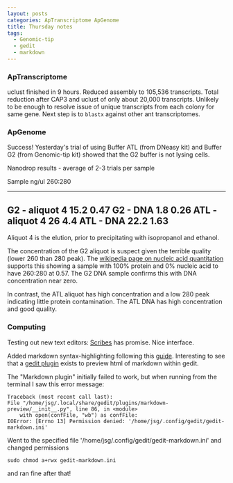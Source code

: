 ```yaml
---
layout: posts
categories: ApTranscriptome ApGenome
title: Thursday notes
tags:
  - Genomic-tip
  - gedit
  - markdown
---
```


### ApTranscriptome

uclust finished in 9 hours. Reduced assembly to 105,536 transcripts.
Total reduction after CAP3 and uclust of only about 20,000 transcripts. 
Unlikely to be enough to resolve issue of unique transcripts from each colony for same gene. Next step is to `blastx` against other ant transcriptomes.

### ApGenome

Success! Yesterday's trial of using Buffer ATL (from DNeasy kit) and Buffer G2 (from Genomic-tip kit) showed that the G2 buffer is not lysing cells.

Nanodrop results - average of 2-3 trials per sample

Sample              ng/ul     260:280
----------------  --------   ----------
G2 - aliquot 4      15.2       0.47
G2 - DNA             1.8       0.26
ATL - aliquot 4      26        4.4
ATL - DNA           22.2       1.63 
--------------------------------------

Aliquot 4 is the elution, prior to precipitating with isopropanol and ethanol. 

The concentration of the G2 aliquot is suspect given the terrible quality (lower 260 than 280 peak). The [wikipedia page on nucleic acid quantitation](http://en.wikipedia.org/wiki/Nucleic_acid_quantitation) supports this showing a sample with 100% protein and 0% nucleic acid to have 260:280 at 0.57. The G2 DNA sample confirms this with DNA concentration near zero.

In contrast, the ATL aliquot has high concentration and a low 280 peak indicating little protein contamination. The ATL DNA has high concentration and good quality.  


### Computing

Testing out new text editors: [Scribes](http://scribes.sourceforge.net/) has promise. Nice interface.

Added markdown syntax-highlighting following this [guide](http://blog.micronarrativ.org/blog/2012/06/03/scribes-og-markdown/). Interesting to see that a [gedit plugin](http://www.jpfleury.net/en/software/gedit-markdown.php) exists to preview html of markdown within gedit.

The "Markdown plugin" initially failed to work, but when running from the terminal I saw this error message:

~~~
Traceback (most recent call last):
File "/home/jsg/.local/share/gedit/plugins/markdown-preview/__init__.py", line 86, in <module>
    with open(confFile, "wb") as confFile:
IOError: [Errno 13] Permission denied: '/home/jsg/.config/gedit/gedit-markdown.ini'
~~~

Went to the specified file '/home/jsg/.config/gedit/gedit-markdown.ini' and changed permissions

    sudo chmod a+rwx gedit-markdown.ini

and ran fine after that!

